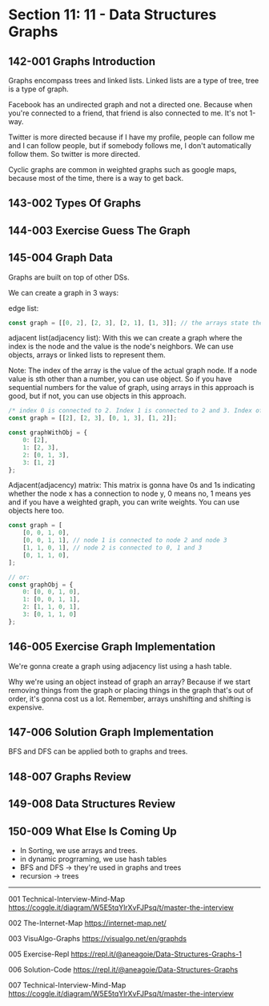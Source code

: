 # Section 11: 11 - Data Structures Graphs

## 142-001 Graphs Introduction
Graphs encompass trees and linked lists. Linked lists are a type of tree, tree is a type of graph. 

Facebook has an undirected graph and not a directed one. Because when you're connected to a friend, that friend is also connected to me.
It's not 1-way.

Twitter is more directed because if I have my profile, people can follow me and I can follow people, but if somebody follows me, I don't automatically
follow them. So twitter is more directed.

Cyclic graphs are common in weighted graphs such as google maps, because most of the time, there is a way to get back.

## 143-002 Types Of Graphs
## 144-003 Exercise Guess The Graph
## 145-004 Graph Data
Graphs are built on top of other DSs.

We can create a graph in 3 ways:

edge list:
```js
const graph = [[0, 2], [2, 3], [2, 1], [1, 3]]; // the arrays state the connections
```

adjacent list(adjacency list):
With this we can create a graph where the index is the node and the value is the node's neighbors. We can use objects, arrays or linked lists to represent them.

Note: The index of the array is the value of the actual graph node. If a node value is sth other than a number, you can use object. So if you have sequential numbers
for the value of graph, using arrays in this approach is good, but if not, you can use objects in this approach.
```js
/* index 0 is connected to 2. Index 1 is connected to 2 and 3. Index of 2 is connected to 0, 1 and 3. */
const graph = [[2], [2, 3], [0, 1, 3], [1, 2]];

const graphWithObj = {
    0: [2],
    1: [2, 3],
    2: [0, 1, 3],
    3: [1, 2]
};
```

Adjacent(adjacency) matrix: This matrix is gonna have 0s and 1s indicating whether the node x has a connection to node y, 0 means no, 1 means yes and if you have a weighted
graph, you can write weights. You can use objects here too.
```js
const graph = [
    [0, 0, 1, 0],
    [0, 0, 1, 1], // node 1 is connected to node 2 and node 3
    [1, 1, 0, 1], // node 2 is connected to 0, 1 and 3
    [0, 1, 1, 0],
];

// or:
const graphObj = {
    0: [0, 0, 1, 0],
    1: [0, 0, 1, 1], 
    2: [1, 1, 0, 1], 
    3: [0, 1, 1, 0]
};
```

## 146-005 Exercise Graph Implementation
We're gonna create a graph using adjacency list using a hash table.

Why we're using an object instead of graph an array?
Because if we start removing things from the graph or placing things in the graph that's out of order, it's gonna cost us a lot. Remember, arrays unshifting and
shifting is expensive.



## 147-006 Solution Graph Implementation
BFS and DFS can be applied both to graphs and trees.

## 148-007 Graphs Review

## 149-008 Data Structures Review
## 150-009 What Else Is Coming Up

- In Sorting, we use arrays and trees.
- in dynamic progrraming, we use hash tables
- BFS and DFS -> they're used in graphs and trees
- recursion -> trees

---

001 Technical-Interview-Mind-Map
https://coggle.it/diagram/W5E5tqYlrXvFJPsq/t/master-the-interview

002 The-Internet-Map
https://internet-map.net/

003 VisuAlgo-Graphs
https://visualgo.net/en/graphds

005 Exercise-Repl
https://repl.it/@aneagoie/Data-Structures-Graphs-1

006 Solution-Code
https://repl.it/@aneagoie/Data-Structures-Graphs

007 Technical-Interview-Mind-Map
https://coggle.it/diagram/W5E5tqYlrXvFJPsq/t/master-the-interview
